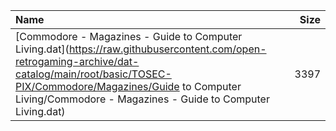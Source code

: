 |Name|Size|
|:---|---:|
|[Commodore - Magazines - Guide to Computer Living.dat](https://raw.githubusercontent.com/open-retrogaming-archive/dat-catalog/main/root/basic/TOSEC-PIX/Commodore/Magazines/Guide to Computer Living/Commodore - Magazines - Guide to Computer Living.dat)|3397|
